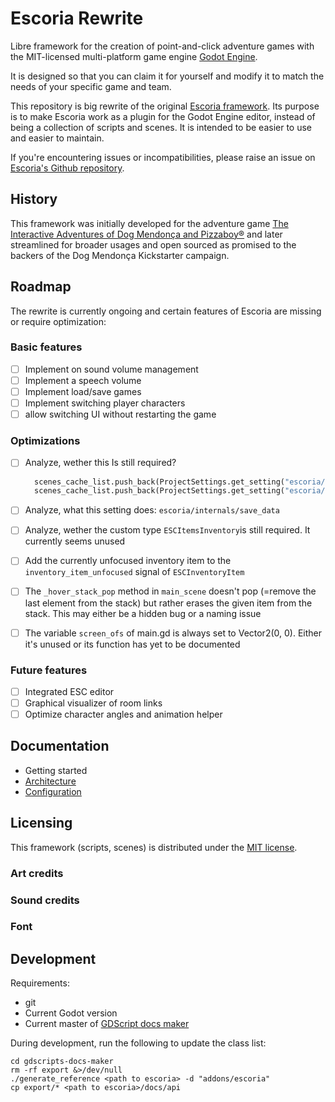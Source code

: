 # Escoria Rewrite

Libre framework for the creation of point-and-click adventure games with
the MIT-licensed multi-platform game engine [Godot Engine](https://godotengine.org).

It is designed so that you can claim it for yourself and modify it to match
the needs of your specific game and team.

This repository is big rewrite of the original [Escoria framework](https://github.com/godotengine/escoria/tree/master). Its purpose is to make Escoria work as a plugin for the Godot Engine editor, instead of being a collection of scripts and scenes. It is intended to be easier to use and easier to maintain. 

If you're encountering issues or incompatibilities, please raise an issue on [Escoria's Github repository](https://github.com/godotengine/escoria/issues).

## History

This framework was initially developed for the adventure game
[The Interactive Adventures of Dog Mendonça and Pizzaboy®](http://store.steampowered.com/app/330420)
and later streamlined for broader usages and open sourced as promised
to the backers of the Dog Mendonça Kickstarter campaign.

## Roadmap

The rewrite is currently ongoing and certain features of Escoria are missing or require optimization:

### Basic features

* [ ] Implement on sound volume management
* [ ] Implement a speech volume
* [ ] Implement load/save games
* [ ] Implement switching player characters
* [ ] allow switching UI without restarting the game

### Optimizations

* [ ] Analyze, wether this Is still required?

  ```python
  	scenes_cache_list.push_back(ProjectSettings.get_setting("escoria/main/curtain"))
  	scenes_cache_list.push_back(ProjectSettings.get_setting("escoria/main/hud"))
  ```

* [ ] Analyze, what this setting does: `escoria/internals/save_data`

* [ ] Analyze, wether the custom type `ESCItemsInventory`is still required. It currently seems unused

* [ ] Add the currently unfocused inventory item to the `inventory_item_unfocused` signal of `ESCInventoryItem`

* [ ] The `_hover_stack_pop` method in `main_scene` doesn't pop (=remove the last element from the stack) but rather erases the given item from the stack. This may either be a hidden bug or a naming issue

* [ ] The variable `screen_ofs` of main.gd is always set to Vector2(0, 0). Either it's unused or its function has yet to be documented

### Future features

* [ ] Integrated ESC editor
* [ ] Graphical visualizer of room links
* [ ] Optimize character angles and animation helper

## Documentation

* Getting started
* [Architecture](docs/architecture.md)
* [Configuration](docs/configuration.md)

## Licensing

This framework (scripts, scenes) is distributed under the [MIT license](LICENCE).

### Art credits


### Sound credits


### Font

## Development

Requirements:

* git
* Current Godot version
* Current master of [GDScript docs maker](https://github.com/GDQuest/gdscript-docs-maker)

During development, run the following to update the class list:

```
cd gdscripts-docs-maker
rm -rf export &>/dev/null
./generate_reference <path to escoria> -d "addons/escoria"
cp export/* <path to escoria>/docs/api
```

